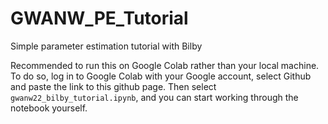 # GWANW_PE_Tutorial
Simple parameter estimation tutorial with Bilby

Recommended to run this on Google Colab rather than your local machine. To do so, log in to Google Colab with your Google account, select Github and paste the link to this github page. Then select `gwanw22_bilby_tutorial.ipynb`, and you can start working through the notebook yourself.

